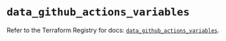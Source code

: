 # `data_github_actions_variables`

Refer to the Terraform Registry for docs: [`data_github_actions_variables`](https://registry.terraform.io/providers/integrations/github/6.7.1/docs/data-sources/actions_variables).
